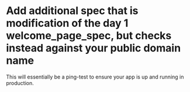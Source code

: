 # Add additional spec that is modification of the day 1 welcome_page_spec, but checks instead against your public domain name
This will essentially be a ping-test to ensure your app is up and running in production.
